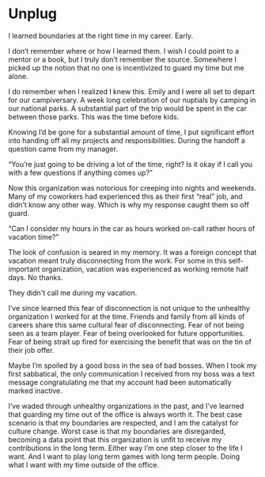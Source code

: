 <template data-parse>2024-04-19</template>

# Unplug

I learned boundaries at the right time in my career. Early. 

I don’t remember where or how I learned them. I wish I could point to a mentor or a book, but I truly don’t remember the source. Somewhere I picked up the notion that no one is incentivized to guard my time but me alone.

I do remember when I realized I knew this. Emily and I were all set to depart for our campiversary. A week long celebration of our nuptials by camping in our national parks. A substantial part of the trip would be spent in the car between those parks. This was the time before kids.

Knowing I’d be gone for a substantial amount of time, I put significant effort into handing off all my projects and responsibilities. During the handoff a question came from my manager. 

“You’re just going to be driving a lot of the time, right? Is it okay if I call you with a few questions if anything comes up?”

Now this organization was notorious for creeping into nights and weekends. Many of my coworkers had experienced this as their first “real” job, and didn’t know any other way. Which is why my response caught them so off guard. 

“Can I consider my hours in the car as hours worked on-call rather hours of vacation time?”

The look of confusion is seared in my memory. It was a foreign concept that vacation meant truly disconnecting from the work. For some in this self-important organization, vacation was experienced as working remote half days. No thanks. 

They didn't call me during my vacation.

I’ve since learned this fear of disconnection is not unique to the unhealthy organization I worked for at the time. Friends and family from all kinds of careers share this same cultural fear of disconnecting. Fear of not being seen as a team player. Fear of being overlooked for future opportunities. Fear of being strait up fired for exercising the benefit that was on the tin of their job offer. 

Maybe I’m spoiled by a good boss in the sea of bad bosses. When I took my first sabbatical, the only communication I received from my boss was a text message congratulating me that my account had been automatically marked inactive. 

I’ve waded through unhealthy organizations in the past, and I’ve learned that guarding my time out of the office is always worth it. The best case scenario is that my boundaries are respected, and I am the catalyst for culture change. Worst case is that my boundaries are disregarded, becoming a data point that this organization is unfit to receive my contributions in the long term. Either way I’m one step closer to the life I want. And I want to play long term games with long term people. Doing what I want with my time outside of the office.